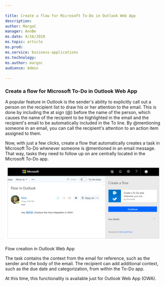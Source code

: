 ```yaml
---

title: Create a flow for Microsoft To-Do in Outlook Web App
description: 
author: MargoC
manager: AnnBe
ms.date: 4/16/2018
ms.topic: article
ms.prod: 
ms.service: business-applications
ms.technology: 
ms.author: margoc
audience: Admin

---
```

### Create a flow for Microsoft To-Do in Outlook Web App



A popular feature in Outlook is the sender's ability to explicitly call out a
person on the recipient list to draw his or her attention to the email. This is
done by including the at sign (\@) before the name of the person, which causes
the name of the recipient to be highlighted in the email and the recipient's
email to be automatically included in the To line. By \@mentioning someone in an
email, you can call the recipient's attention to an action item assigned to
them.

Now, with just a few clicks, create a flow that automatically creates a task in
Microsoft To-Do whenever someone is \@mentioned in an email message. That way,
tasks they need to follow up on are centrally located in the Microsoft To-Do
app.

![A screenshot of flow creation in the Outlook web app](media/create-a-flow-for-microsoft-to-do-in-outlook-web-app-1.png "A screenshot of flow creation in the Outlook web app")
<!-- Picture 28 -->


Flow creation in Outlook Web App

The task contains the context from the email for reference, such as the sender
and the body of the email. The recipient can add additional context, such as the
due date and categorization, from within the To-Do app.

At this time, this functionality is available just for Outlook Web App (OWA).
